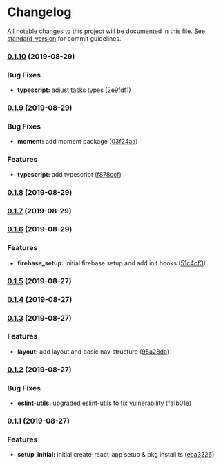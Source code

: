 # Changelog

All notable changes to this project will be documented in this file. See [standard-version](https://github.com/conventional-changelog/standard-version) for commit guidelines.

### [0.1.10](https://github.com/darylwalsh/todoist-ts-cypress-ci/compare/v0.1.9...v0.1.10) (2019-08-29)


### Bug Fixes

* **typescript:** adjust tasks types ([2e9fdf1](https://github.com/darylwalsh/todoist-ts-cypress-ci/commit/2e9fdf1))

### [0.1.9](https://github.com/darylwalsh/todoist-ts-cypress-ci/compare/v0.1.8...v0.1.9) (2019-08-29)


### Bug Fixes

* **moment:** add moment package ([03f24aa](https://github.com/darylwalsh/todoist-ts-cypress-ci/commit/03f24aa))


### Features

* **typescript:** add typescript ([f878ccf](https://github.com/darylwalsh/todoist-ts-cypress-ci/commit/f878ccf))

### [0.1.8](https://github.com/darylwalsh/todoist-ts-cypress-ci/compare/v0.1.7...v0.1.8) (2019-08-29)

### [0.1.7](https://github.com/darylwalsh/todoist-ts-cypress-ci/compare/v0.1.6...v0.1.7) (2019-08-29)

### [0.1.6](https://github.com/darylwalsh/todoist-ts-cypress-ci/compare/v0.1.5...v0.1.6) (2019-08-29)


### Features

* **firebase_setup:** initial firebase setup and add init hooks ([51c4cf3](https://github.com/darylwalsh/todoist-ts-cypress-ci/commit/51c4cf3))

### [0.1.5](https://github.com/gitopsreact/todoist-ts-cypress-ci/compare/v0.1.4...v0.1.5) (2019-08-27)

### [0.1.4](https://github.com/darylwalsh/todoist-ts-cypress-ci/compare/v0.1.3...v0.1.4) (2019-08-27)

### [0.1.3](https://github.com/darylwalsh/todoist-ts-cypress-ci/compare/v0.1.2...v0.1.3) (2019-08-27)


### Features

* **layout:** add layout and basic nav structure ([95a28da](https://github.com/darylwalsh/todoist-ts-cypress-ci/commit/95a28da))

### [0.1.2](https://github.com/gitopsreact/todoist-ts-cypress-ci/compare/v0.1.1...v0.1.2) (2019-08-27)


### Bug Fixes

* **eslint-utils:** upgraded eslint-utils to fix vulnerability ([fa1b01e](https://github.com/gitopsreact/todoist-ts-cypress-ci/commit/fa1b01e))

### 0.1.1 (2019-08-27)


### Features

* **setup_initial:** initial create-react-app setup & pkg install ts ([eca3226](https://github.com/gitopsreact/todoist-ts-cypress-ci/commit/eca3226))
